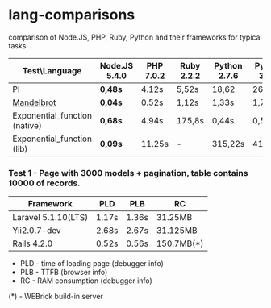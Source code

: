 # lang-comparisons
comparison of Node.JS, PHP, Ruby, Python and their frameworks for typical tasks


Test\Language                                                                   | Node.JS 5.4.0    | PHP 7.0.2       | Ruby 2.2.2   | Python 2.7.6  |  Python 3.4.0  
------------------------------------------------------------------------------- | ---------------- | --------------- | ------------ | ------------  | -------------- 
PI                                                                              | **0,48s**        | 4.12s           | 5,52s        | 18,62         | 26,5s   
[Mandelbrot](http://www.timestretch.com/article/mandelbrot_fractal_benchmark)   | **0,04s**        | 0.52s           | 1,12s        | 1,33s         | 1,71s         
Exponential_function (native)                                                   | **0,68s**        | 4.94s           | 175,8s       | 0,44s         | 0,55s      
Exponential_function (lib)                                                      | **0,09s**        | 11.25s          | -            | 315,22s       | 412,08s     

### Test 1 - Page with 3000 models + pagination, table contains 10000 of records.

Framework             |  PLD    | PLB   | RC
--------------------- | ------- | ----- | -----------
Laravel 5.1.10(LTS)   |   1.17s | 1.36s | 31.25MB
Yii2.0.7-dev          |   2.68s | 2.67s | 31.125MB
Rails 4.2.0           |   0.52s | 0.56s | 150.7MB(*)

* PLD - time of loading page (debugger info)
* PLB - TTFB (browser info)
* RC - RAM consumption (debugger info)

(*) - WEBrick build-in server